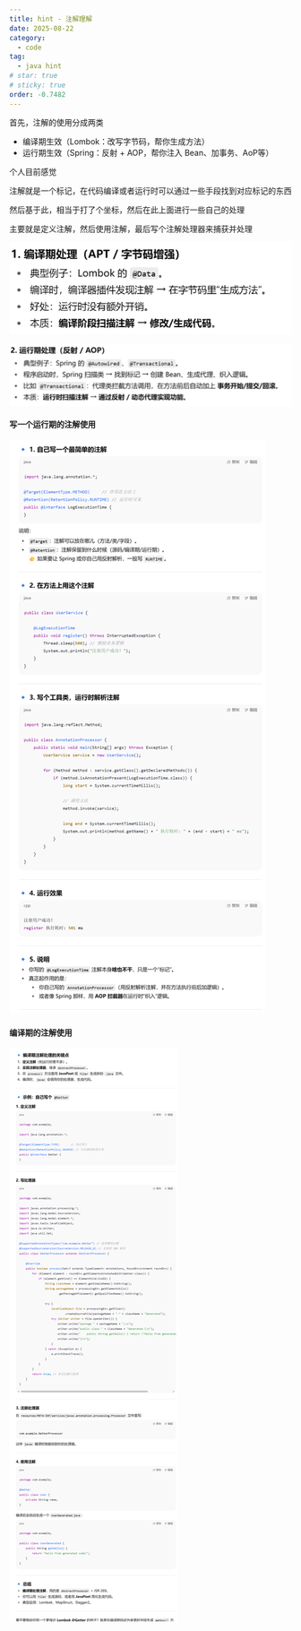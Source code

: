 ```yaml
---
title: hint - 注解理解
date: 2025-08-22
category:
  - code
tag:
  - java hint
# star: true
# sticky: true
order: -0.7482
---
```


首先，注解的使用分成两类

- 编译期生效（Lombok：改写字节码，帮你生成方法）
- 运行期生效（Spring：反射 + AOP，帮你注入 Bean、加事务、AoP等）

个人目前感觉

注解就是一个标记，在代码编译或者运行时可以通过一些手段找到对应标记的东西

然后基于此，相当于打了个坐标，然后在此上面进行一些自己的处理

主要就是定义注解，然后使用注解，最后写个注解处理器来捕获并处理

![alt text](img/2.png)

![alt text](img/3.png)

#### 写一个运行期的注解使用

![alt text](img/4.png)

#### 编译期的注解使用

![alt text](img/5.png)
